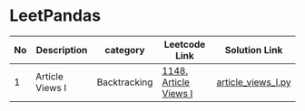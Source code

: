 # LeetPandas


| No | Description                                         | category     | Leetcode Link                                       | Solution Link                                                                      |
| -- | --------------------------------------------------- | ------------ | --------------------------------------------------- | ---------------------------------------------------------------------------------- |
| 1  |Article Views I | Backtracking |  [1148. Article Views I](https://leetcode.com/problems/article-views-i/description) | [article_views_I.py](/Article_Views_1.py) |

